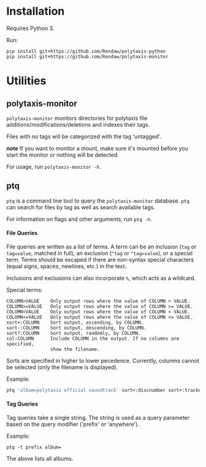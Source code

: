 # Installation

Requires Python 3.

Run:
```
pip install git+https://github.com/Rendaw/polytaxis-python
pip install git+https://github.com/Rendaw/polytaxis-monitor
```

# Utilities

## polytaxis-monitor

`polytaxis-monitor` monitors directories for polytaxis file additions/modifications/deletions and indexes their tags.

Files with no tags will be categorized with the tag 'untagged'.

**note** If you want to monitor a mount, make sure it's mounted before you start the monitor or nothing will be detected.

For usage, run `polytaxis-monitor -h`.

## ptq

`ptq` is a command line tool to query the `polytaxis-monitor` database. `ptq` can search for files by tag as well as search available tags.

For information on flags and other arguments, run `ptq -h`.

#### File Queries
File queries are written as a list of terms. A term can be an inclusion (`tag` or 
`tag=value`, matched in full), an exclusion (`^tag` or `^tag=value`), or a 
special term. Terms should be escaped if there are non-syntax special 
characters (equal signs, spaces, newlines, etc.) in the text.

Inclusions and exclusions can also incorporate `%`, which acts as a wildcard.

Special terms:
```
COLUMN>VALUE    Only output rows where the value of COLUMN > VALUE.
COLUMN>=VALUE   Only output rows where the value of COLUMN >= VALUE.
COLUMN<VALUE    Only output rows where the value of COLUMN < VALUE.
COLUMN<=VALUE   Only output rows where the value of COLUMN <= VALUE.
sort+:COLUMN    Sort output, ascending, by COLUMN.
sort-:COLUMN    Sort output, descending, by COLUMN.
sort?:COLUMN    Sort output, randomly, by COLUMN.
col:COLUMN      Include COLUMN in the output. If no columns are specified,
                show the filename.
```

Sorts are specified in higher to lower pecedence.
Currently, columns cannot be selected (only the filename is displayed).

Example:
```bash
ptq 'album=polytaxis official soundtrack' sort+:discnumber sort+:tracknumber
```

#### Tag Queries
Tag queries take a single string. The string is used as a query parameter
based on the query modifier ('prefix' or 'anywhere').

Example:
```
ptq -t prefix album=
```
The above lists all albums.

